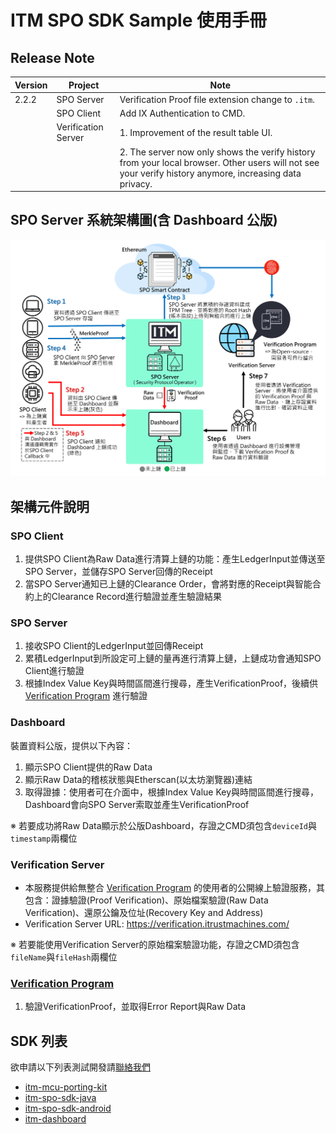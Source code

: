 # ITM SPO SDK Sample 使用手冊

## Release Note

| Version | Project             | Note     |
| ------- | --------            | -------- | 
| 2.2.2   | SPO Server          | Verification Proof file extension change to `.itm`. |
|         | SPO Client          | Add IX Authentication to CMD. |
|         | Verification Server | 1. Improvement of the result table UI. |
|         |                     | 2. The server now only shows the verify history from your local browser. Other users will not see your verify history anymore, increasing data privacy. |

## SPO Server 系統架構圖(含 Dashboard 公版)

![SPO Server System Architecture Diagram](./doc/SPO-Server-System-Architecture-Diagram.png)

## 架構元件說明

### SPO Client

1. 提供SPO Client為Raw Data進行清算上鏈的功能：產生LedgerInput並傳送至SPO Server，並儲存SPO Server回傳的Receipt
2. 當SPO Server通知已上鏈的Clearance Order，會將對應的Receipt與智能合約上的Clearance Record進行驗證並產生驗證結果

### SPO Server

1. 接收SPO Client的LedgerInput並回傳Receipt
2. 累積LedgerInput到所設定可上鏈的量再進行清算上鏈，上鏈成功會通知SPO Client進行驗證
3. 根據Index Value Key與時間區間進行搜尋，產生VerificationProof，後續供 [Verification Program](https://github.com/itrustmachines/spo-verification-program) 進行驗證

### Dashboard
裝置資料公版，提供以下內容：
1. 顯示SPO Client提供的Raw Data
2. 顯示Raw Data的稽核狀態與Etherscan(以太坊瀏覽器)連結
3. 取得證據：使用者可在介面中，根據Index Value Key與時間區間進行搜尋，Dashboard會向SPO Server索取並產生VerificationProof

※ 若要成功將Raw Data顯示於公版Dashboard，存證之CMD須包含`deviceId`與`timestamp`兩欄位

### Verification Server

- 本服務提供給無整合 [Verification Program](https://github.com/itrustmachines/spo-verification-program) 的使用者的公開線上驗證服務，其包含：證據驗證(Proof Verification)、原始檔案驗證(Raw Data Verification)、還原公鑰及位址(Recovery Key and Address)
- Verification Server URL: https://verification.itrustmachines.com/

※ 若要能使用Verification Server的原始檔案驗證功能，存證之CMD須包含`fileName`與`fileHash`兩欄位

### [Verification Program](https://github.com/itrustmachines/spo-verification-program)

1. 驗證VerificationProof，並取得Error Report與Raw Data

## SDK 列表
欲申請以下列表測試開發請[聯絡我們](https://itrustmachines.com/)
- [itm-mcu-porting-kit](https://github.com/itrustmachines/itm-mcu-porting-kit)
- [itm-spo-sdk-java](https://github.com/itrustmachines/itm-spo-sdk-java)
- [itm-spo-sdk-android](https://github.com/itrustmachines/itm-spo-sdk-android)
- [itm-dashboard](https://github.com/itrustmachines/itm-dashboard)
